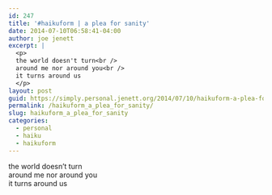 ```yaml
---
id: 247
title: '#haikuform | a plea for sanity'
date: 2014-07-10T06:58:41-04:00
author: joe jenett
excerpt: |
  <p>
  the world doesn't turn<br />
  around me nor around you<br />
  it turns around us
  </p>
layout: post
guid: https://simply.personal.jenett.org/2014/07/10/haikuform-a-plea-for-sanity/
permalink: /haikuform_a_plea_for_sanity/
slug: haikuform_a_plea_for_sanity
categories:
  - personal
  - haiku
  - haikuform
---
```

the world doesn’t turn  
around me nor around you  
it turns around us